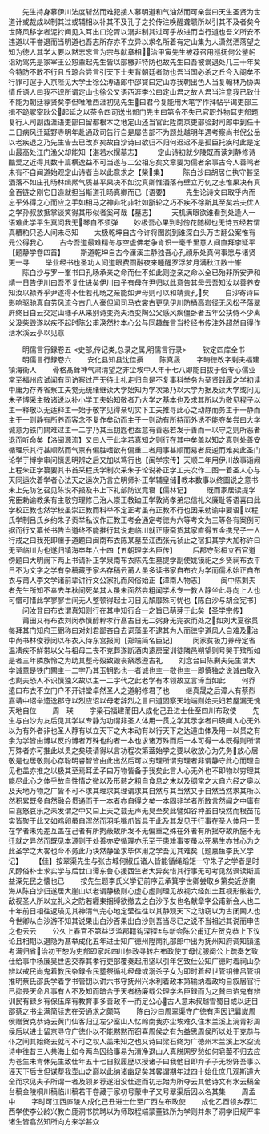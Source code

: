 <!-- { "loadSidebar": true } -->
　　先生持身慕伊川法度斩然而难犯接人慕明道和气油然而可亲尝曰天生圣贤为世道计或裁成以制其过或辅相以补其不及孔子之扵传注唤醒聋聩所以引其不及者矣今世降风移学者泥扵闻见入耳出口沦胥以溺非制其过可乎故进而当行道也吾义所安不违道以干誉退而当明道也吾志所存亦不立异以求名所着有定山集为人潇然洒落望之知为徳人其学大要以黙志忘言为宗与献章相治甲寅先生被荐召用廵抚何公鉴躬诣劝驾先是冢宰王公恕軰起先生皆以部檄非特防也故先生曰吾被谪退处几三十年矣今特防不敢不行且丘琼台尝言引天下士夫背朝廷者防也吾当国必杀之丘今入阁矣不行罪可逭乎入京陛见大学士徐公溥语郎中邵寳曰定山亦我朝出色人当复翰林乃协舆情丘语人曰我不识所谓定山也徐公又语西涯李公曰定山君之故人君当注意我已致仕不能为朝廷荐贤矣李但唯唯西涯初见先生曰君今复能用大笔字作拜帖乎谒吏部三揖不跪冢宰耿公起延之以茶令四司送出部门先生曰第令不失已官职外物耳吏部题复行人司副西涯语吏部曰留都根本之地定山还当官此陞南京吏部验封司郎中到任十二日病风迁延野寺明年赴通政司告行自是屡告部不为题处越明年遇考察尚书倪公岳以老疾退之乃先生告去已改岁矣故白沙诗曰欲归不归何迟迟不是孤臣托疾时此是定山最高处江门渔父却能知【湛若水撰墓志】
　　定山诗初就少陵既而读刘静修诗酷爱之近得其数十篇横逸益不可当遂与二公相忘矣文章要为儒者余事古今人善鸣者未有不自闻道始观定山诗者当以此意求之【柴集】
　　陈白沙曰胡居仁执守甚坚洒落不如庄孔旸林缉熈气质甚平果决不如沈真卿惟洒落有壁立万仞之志惟果决有真金百链之刚它日造就担当斯道孔旸真卿而已【语要】
　　先生论诗文曰取乎内而忘乎外得之心而应之手如相马之神非牝非牡如斵轮之巧不疾不徐斯其至矣若夫优人之学孙叔敖抵掌谈笑得其形似者奚可哉【墓志】
　　天机满眼欲谁看到处逢人一语难此学平生真问我无琴自不须弹
　　妙极吾心果到时傍花随柳也无诗五经若谓真糟粕只恐人间未尽知
　　太极乾坤自古今许将图説到谁深白头万古翻公案惟有元公得我心
　　古今吾道最难精毎与空虗佛老争肯识一毫千里意人间直拜李延平【题静学卷四首】
　　斯道乾坤自古今濓溪主静独吾心孔顔乐处真何事愿与诸贤更一寻
　　举业经书也圣功人间道眼费圆融夜来睡醒罗浮梦月满秋江数十峯
　　陈白沙与罗一峯书曰孔旸承亲之命而仕不如此则逆亲之命以全已殆非所安尹和靖一日告伊川曰吾不复仕进矣伊川曰子有母在尹归以此意告其母云吾知汝以善养安知汝以禄养乎尹遂得不仕若孔旸之亲能如尹母则可以和靖责孔矣
　　白沙寄诗曰影响驱驰真自劳风流今古几人豪但闻司马衣裳古更见伊川防桶高岩径无风松子落翠屛终日白云交定山様子从来别诗变尧夫酒变陶公父感风疾僵卧者五年公扶侍不少离父没柴毁遂以疾不起时陈公甫涣然扵本心公与同趣毎言当扵经书传注外超然自得作活水溪云亭以见意




　　眀儒言行録卷五
<史部,传记类,总录之属,明儒言行录>
　　钦定四库全书
　　明儒言行録卷六
　　安化县知县沈佳撰
　　陈真晟
　　字晦徳改字剩夫福建镇海衞人
　　骨格髙耸神气肃清望之非尘埃中人年十七八即能自拔于俗专心儒业常至福州应试闻有司访察过严无待士礼走归自是不复事科举务为圣贤践履之学初读中庸为存养省察工夫觉无统绪继读大学始知为学次第乃以大学为据及读大学或问见朱子博采主敬诸说以补小学工夫始知敬者乃大学之基本也及求其所以为敬见程子以主一释敬以无适释主一始于敬字见得亲切实下工夫推寻此心之动静而务主于一静而主于一则静有所养而客念不复作矣动而主于一则动有所持而外诱不能夺矣尝曰大学诚意为铁门闗难过主一二字乃其玉钥匙也葢意有善恶若发于善而一以守之则所恶者退而听命矣【洛闽源流】又曰人于此学若真知之则行在其中矣盖以知之真则处善安循理乐其行甚顺然而气禀有偏胜嗜欲有偏重二者用事甚顺而易者反逆而难矣此圣门论学于博学审问慎思明辨之后又加以笃行也【闽学宗传】天顺二年用伊川故事诣阙上程朱正学纂要其书首采程氏学制次采朱子论说补正学工夫次作二图一着圣人心与天同运次着学者心法天之运次乃言立明师补正学辅皇储教本数事以终圗说之意书未上先防乞召见陈说不报及书上下礼部防议竟寝【儒林记】
　　既而家居读提学宪臣勅谕教条有主敬穷理修己治人崇正教廸正学敦尚孝弟忠信礼义廉耻等语喜曰此学校正教也然学校虽崇正教而科举不定正考虽有正教不行也因采勅谕中要语以程氏学制吕氏乡约朱子贡举私议作正教正考会通定考徳为六等考文为三等各有案例可据而行又纂长书告当道终不能推行其说走临川就正康斋货其家直得五金携兄子一人行戒之曰我死即瘗于道题曰闽南布衣陈某墓至江西张元祯止之宿扣其学大加称许曰无至临川为也遂归镇海卒年六十四【五朝理学名臣传】
　　后郡守彭桓立石官道傍题曰大明阙下两上书请补正学泉南布衣陈先生墓提学副使姚镆祀之乡贤祠布衣平日不为文字之学有杂稿藏于家名存稿云莆人虽多读书家自布衣为学而儒术始正自布衣与莆人李文学诸前辈讲行文公家礼而风俗始正【漳南人物志】
　　闽中陈剩夫者先生所知不幸去年秋间死矣其人虽未面然尝粗闻学术专一教人静坐此寻向上人也可惜可惜此学寥寥世间无人整顿得起士习日见頽靡殊可忧也【陈白沙与胡佥宪书】
　　问汝登曰布衣谓真知则行在其中知行合一之旨已萌芽于此矣【圣学宗传】
　　莆田又有布衣刘闵恭慎醇粹孝行髙古日无二粥身无完衣而处之如刘大夏徐贯每拜其门知府王弼称曰对刘君鄙吝自去词藻虽不逮其为人而徳宇道风人自难及治中尚书林俊荐闵以布衣入侍东宫报闻【郑端简名臣记】
　　闵家贫极力养母定省温凊疾不觧带以父与祖母二丧不克葬遂断酒肉逺房室训徒隣邑朔望则号哭于殡所如是者三年隣族怜之为助其塟母殁致毁丧祭悉遵古礼
　　刘念台曰陈剰夫先生谓大学诚意是铁门闗主一二字乃其玉钥匙也一者诚也主一敬也主一即慎独之说诚由敬入也剩夫恐人不识慎独义故以主一二字代之此老学有本领故立言谛当如此
　　何乔逺曰布衣不立门户不开讲堂卓然圣人之道躬修君子也
　　继真晟之后漳人有蔡烈嘉靖中诏举遗逸郡守以烈应诏以母老辞烈之言曰道固察天地端则始夫妇若屋漏无愧天地自位
　　周　瑛
　　字梁石福建莆田人成化己丑进士仕至四川布政使
　　先生与白沙为友后见其学以专静为功谓非圣人体用一贯之学其示学者曰瑛闻人心无外以为有外者非也圣人静有以立天下之大本动有以行天下之达道由体及用一以贯之有余为学皆由博以反约博者万殊也约者一本也求诸万殊而后一本可得一本既得则所谓万殊者亦可推此以贯之矣瑛请得以言功程次第葢始学之要以收放心为先务放心居敬是也居敬则心存聪明睿智皆由此出然后可以穷理所谓穷理者非谓静守此心而理自见也盖亦推之以极其至焉耳孟子曰万物皆备于我矣此言人心无外也不即物以穷理其能尽此心之体乎故自性情之微以及形骸之粗自食息之末以及纲常之大自六经之奥以及天地万物之广皆不可不求其理求其理谓求其自然与其当然又于自然当然求其所以然积累既多自然融会贯通而于一本者亦自得之矣一本固非学者所敢言然闻之中庸有曰喜怒哀乐之未发谓之中又曰上天之载无声无臭至矣此譬如谷种虽自块然而根苗花实皆聚于此又如鸡卵虽自浑然而羽毛嘴爪皆具于此及其发见于行事在圣人体用一贯在学者未免差互盖在己者有所拘蔽故所发不无偏重之殊在外者有所揺夺故所施不无迁就之异然而既见本源则于处善亦安循理亦乐至于患难事变虽以死易生亦甘心为之此圣学之大畧也今不务此乃块然静坐求毕体用之学吾见其难矣【题嘉鱼李氏义学记】
　　【佳】按翠渠先生与张古城何椒丘诸人皆能循绳蹈矩一守朱子之学者是时风醇俗朴士求实学与后世口谭东鲁心援西竺者大异矣惜其行事无可考见然讽读斯篇益深先民之懐也已
　　按先生题李氏义学记前序云承箕字世卿尝取乡第矣近游南海从陈白沙归遂居大崖山以老谓静极则心虚心虚则理见故视六经如土苴视形骸若仇敌视圣人所以立礼义之防若纒束捆缚欲撤去之白沙予友也名献章字公甫新会人也二十年前日相徃返瑛见其神清气完心地定莹徃徃以其静观天下之动窃以为古闭闗人也今世卿从白沙游不知其说果出白沙否果出白沙则吾当尽已之说不当祖述其说而申告之也云云
　　公久上春官不第益泛滥郡籍钩深探与新会陈公甫辽左贺克恭上下议论且相期以退隐为髙举成化五年进士知广徳州陞南礼部郎中出为抚州知府调知镇逺考满归省治初王恕为吏部即家起四川参政寻转右布政使丁母忧服阕公上疏奏乞致仕给事中杨廉吴世忠交荐其孝行吏部覆奏起用坚以引年乞致仕公知广徳时着祠山杂辨以戒民尚鬼着教民杂録令民塟祭循礼经母或溺杀子女为即时着经世管钥律吕管钥推明蔡氏邵氏学着字书管钥以讲六书守抚州兴水利着政本第输纳着政均自叙居官行已抑畏天命凡事有人不及知而暗合于天者杨廉载公理学名臣録而为之賛曰谄鬼有辨训民有録乡有保伍庠有教育事多善政不一而足公心古人意末叔越雪蜀日或以迂目邵蔡之书尘满简牍志在旁通求之颇笃
　　陈白沙曰周翠渠守广徳有声因记曩嵗周侯赠贺克恭诗云黄门仙客归辽左少室山人忆岭南我亦尘埃难久住木兰溪上浣青衫周侯后以进士留京寻守广徳仆以不能黙黙而窃喜周侯之有为益思周侯所以处于克恭与仆之间其始终去就可不可之权人盖未知之也又诗曰梁石终为广徳州木兰溪上水空流诗中徃昔三人共海上如今两鸟囚给事易为清净退山人真脱网罗愁如何皂葢不归去应为苍生未肯休先生致仕年五十七自叙履歴以授诸子曰我他日即弃子子无粉饰吾事以诬天下后世但谋塟我壶山之巅以此纳诸幽足矣其畧谓期年过四十始仕庶几观斯道大全而求见夫子所谓一者及领乡荐遂汨没仕途而初志始为所夺云其他诗文有水云稿金台稿金陵桐川稿临川稿若干卷藏于家初号蒙中子又号翠渠后因以名其集
　　周孟中
　　字时可江西庐陵人成化己丑进士仕至广西左布政使
　　成化乙酉领乡荐江西学使李公龄兴教白鹿洞书院聘以为师取程端蒙董铢所为学则并朱子洞学旧规严率诸生皆翕然知所向方来学甚众
